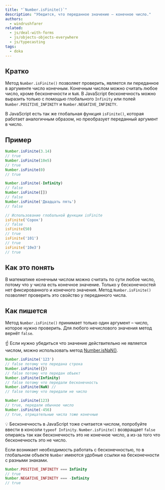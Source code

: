 ```yaml
---
title: "`Number.isFinite()`"
description: "Убедится, что переданное значение — конечное число."
authors:
  - windrushfarer
related:
  - js/deal-with-forms
  - js/objects-objects-everywhere
  - js/typecasting
tags:
  - doka
---
```


## Кратко

Метод `Number.isFinite()` позволяет проверить, является ли переданное в аргументе число конечным. Конечным числом можно считать любое число, кроме бесконечности и `NaN`. В JavaScript бесконечность можно выразить только с помощью глобального `Infinity` или полей `Number.POSITIVE_INFINITY` и `Number.NEGATIVE_INFINITY`.

В JavaScript есть так же глобальная функция `isFinite()`, которая работает аналогичным образом, но преобразует переданный аргумент в число.

## Пример

```js
Number.isFinite(3.14)
// true
Number.isFinite(10e5)
// true
Number.isFinite(0)
// true

Number.isFinite(-Infinity)
// false
Number.isFinite([])
// false
Number.isFinite('Двадцать пять')
// false

// Использование глобальной функции isFinite
isFinite('Сорок')
// false
isFinite(50)
// true
isFinite('101')
// true
isFinite('10e3')
// true
```

## Как это понять

В математике конечным числом можно считать по сути любое число, потому что у числа есть конечное значение. Только у бесконечностей нет фиксированного и конечного значения. Метод `Number.isFinite()` позволяет проверить это свойство у переданного числа.


## Как пишется

Метод `Number.isFinite()` принимает только один аргумент – число, которое нужно проверить. Для любого нечислового значения метод вернёт `false`.

<aside>

☝️ Если нужно убедиться что значение действительно не является числом, можно использовать метод [Number.isNaN()](/js/number-is-nan/).

</aside>

```js
Number.isFinite('123')
// false потому что передана строка
Number.isFinite({})
// false потому что передан объект
Number.isFinite(Infinity)
// false потому что передали бесконечность
Number.isFinite(NaN) //
// false потому что передали не число

Number.isFinite(123)
// true, передали обычное число
Number.isFinite(-456)
// true, отрицательные числа тоже конечные
```

<aside>

💡 Бесконечность в JavaScript тоже считается числом, попробуйте ввести в консоли `typeof Infinity`. `Number.isFinite()` возвращает `false` опираясь так как бесконечность это не конечное число, а из-за того что бесконечность это не число.

</aside>

Если возникает необходимость работать с бесконечностью, то в глобальном объекте `Number` имеются удобные ссылки на бесконечности с разными знаками.

```js
Number.POSITIVE_INFINITY === Infinity
// true
Number.NEGATIVE_INFINITY === -Infinity
// true
```
